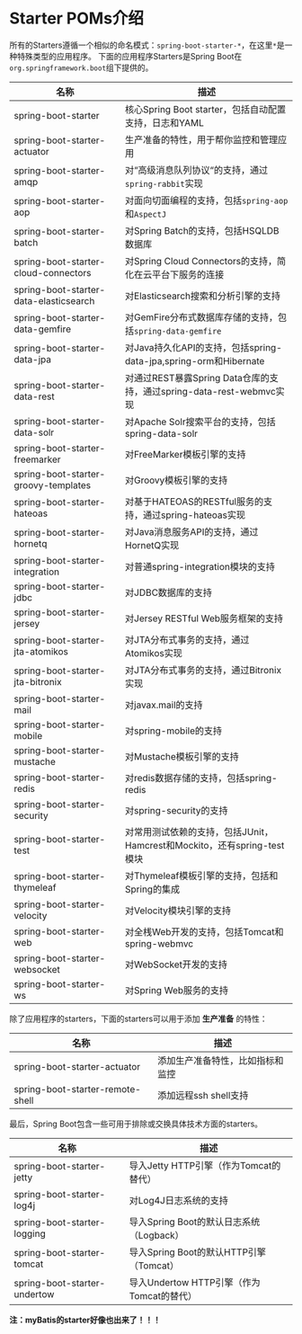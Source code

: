 Starter	POMs介绍
======================
所有的Starters遵循一个相似的命名模式：`spring-boot-starter-*`，在这里`*`是一种特殊类型的应用程序。
下面的应用程序Starters是Spring Boot在`org.springframework.boot`组下提供的。

名称|描述
---|----
spring-boot-starter|核心Spring Boot starter，包括自动配置支持，日志和YAML
spring-boot-starter-actuator|生产准备的特性，用于帮你监控和管理应用
spring-boot-starter-amqp|对“高级消息队列协议“的支持，通过`spring-rabbit`实现
spring-boot-starter-aop|对面向切面编程的支持，包括`spring-aop`和`AspectJ`
spring-boot-starter-batch|对Spring Batch的支持，包括HSQLDB数据库
spring-boot-starter-cloud-connectors|对Spring Cloud Connectors的支持，简化在云平台下服务的连接
spring-boot-starter-data-elasticsearch|对Elasticsearch搜索和分析引擎的支持
spring-boot-starter-data-gemfire|对GemFire分布式数据库存储的支持，包括`spring-data-gemfire`
spring-boot-starter-data-jpa|对Java持久化API的支持，包括spring-data-jpa,spring-orm和Hibernate
spring-boot-starter-data-rest|对通过REST暴露Spring Data仓库的支持，通过spring-data-rest-webmvc实现
spring-boot-starter-data-solr|对Apache Solr搜索平台的支持，包括spring-data-solr
spring-boot-starter-freemarker|对FreeMarker模板引擎的支持
spring-boot-starter-groovy-templates|对Groovy模板引擎的支持
spring-boot-starter-hateoas|对基于HATEOAS的RESTful服务的支持，通过spring-hateoas实现
spring-boot-starter-hornetq|对Java消息服务API的支持，通过HornetQ实现
spring-boot-starter-integration|对普通spring-integration模块的支持
spring-boot-starter-jdbc|对JDBC数据库的支持
spring-boot-starter-jersey|对Jersey RESTful Web服务框架的支持
spring-boot-starter-jta-atomikos|对JTA分布式事务的支持，通过Atomikos实现
spring-boot-starter-jta-bitronix|对JTA分布式事务的支持，通过Bitronix实现
spring-boot-starter-mail|对javax.mail的支持
spring-boot-starter-mobile|对spring-mobile的支持
spring-boot-starter-mustache|对Mustache模板引擎的支持
spring-boot-starter-redis|对redis数据存储的支持，包括spring-redis
spring-boot-starter-security|对spring-security的支持
spring-boot-starter-test|对常用测试依赖的支持，包括JUnit，Hamcrest和Mockito，还有spring-test模块
spring-boot-starter-thymeleaf|对Thymeleaf模板引擎的支持，包括和Spring的集成
spring-boot-starter-velocity|对Velocity模块引擎的支持
spring-boot-starter-web|对全桟Web开发的支持，包括Tomcat和spring-webmvc
spring-boot-starter-websocket|对WebSocket开发的支持
spring-boot-starter-ws|对Spring Web服务的支持

除了应用程序的starters，下面的starters可以用于添加 **生产准备** 的特性：

名称|描述
---|----
spring-boot-starter-actuator|添加生产准备特性，比如指标和监控
spring-boot-starter-remote-shell|添加远程ssh shell支持

最后，Spring Boot包含一些可用于排除或交换具体技术方面的starters。

名称|描述
---|-----
spring-boot-starter-jetty|导入Jetty HTTP引擎（作为Tomcat的替代）
spring-boot-starter-log4j|对Log4J日志系统的支持
spring-boot-starter-logging|导入Spring Boot的默认日志系统（Logback）
spring-boot-starter-tomcat|导入Spring Boot的默认HTTP引擎（Tomcat）
spring-boot-starter-undertow|导入Undertow HTTP引擎（作为Tomcat的替代）

**注：myBatis的starter好像也出来了！！！**
